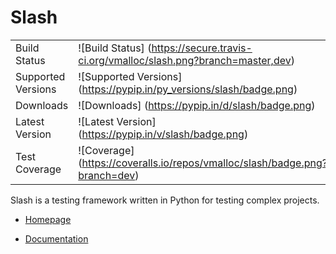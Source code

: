 Slash
=====


|                       |                                                                                    |
|-----------------------|------------------------------------------------------------------------------------|
| Build Status          | ![Build Status] (https://secure.travis-ci.org/vmalloc/slash.png?branch=master,dev) |
| Supported Versions    | ![Supported Versions] (https://pypip.in/py_versions/slash/badge.png)               |
| Downloads             | ![Downloads] (https://pypip.in/d/slash/badge.png)                                  |
| Latest Version        | ![Latest Version] (https://pypip.in/v/slash/badge.png)                             |
| Test Coverage         | ![Coverage] (https://coveralls.io/repos/vmalloc/slash/badge.png?branch=dev)        |


Slash is a testing framework written in Python for testing complex projects. 

* [Homepage](http://vmalloc.github.io/slash)

* [Documentation](https://slash.readthedocs.org/en/latest/)
